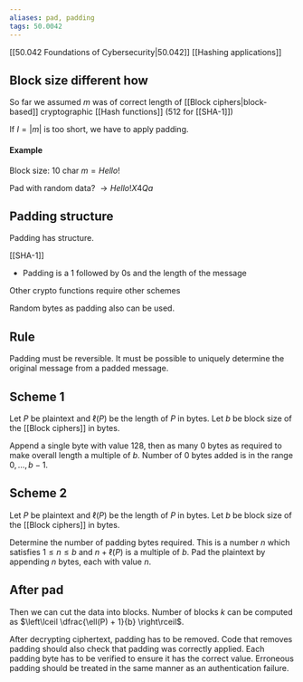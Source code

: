 ```yaml
---
aliases: pad, padding
tags: 50.0042
---
```

[[50.042 Foundations of Cybersecurity|50.042]]
[[Hashing applications]]

## Block size different how
So far we assumed $m$ was of correct length of [[Block ciphers|block-based]] cryptographic [[Hash functions]] (512 for [[SHA-1]])

If $I=|m|$ is too short, we have to apply padding.

#### Example
Block size: 10 char
$m = Hello!$

Pad with random data?
$\to Hello!X4Qa$

## Padding structure
Padding has structure.

[[SHA-1]]
- Padding is a 1 followed by 0s and the length of the message

Other crypto functions require other schemes

Random bytes as padding also can be used.

## Rule
Padding must be reversible. It must be possible to uniquely determine the original message from a padded message.

## Scheme 1
Let $P$ be plaintext and $\ell (P)$ be the length of $P$ in bytes. Let $b$ be block size of the [[Block ciphers]] in bytes.

Append a single byte with value 128, then as many 0 bytes as required to make overall length a multiple of $b$. Number of 0 bytes added is in the range $0, \dots , b-1$.

## Scheme 2
Let $P$ be plaintext and $\ell (P)$ be the length of $P$ in bytes. Let $b$ be block size of the [[Block ciphers]] in bytes.

Determine the number of padding bytes required. This is a number $n$ which satisfies $1 \leq n \leq b$ and $n + \ell (P)$ is a multiple of $b$. Pad the plaintext by appending $n$ bytes, each with value $n$.

## After pad
Then we can cut the data into blocks. Number of blocks $k$ can be computed as $\left\lceil \dfrac{\ell(P) + 1}{b} \right\rceil$.

After decrypting ciphertext, padding has to be removed. Code that removes padding should also check that padding was correctly applied. Each padding byte has to be verified to ensure it has the correct value. Erroneous padding should be treated in the same manner as an authentication failure.

